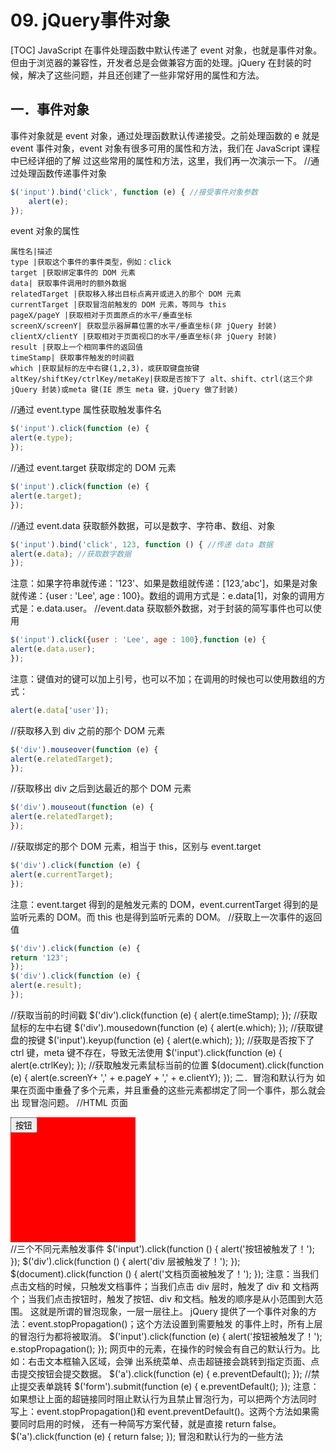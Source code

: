 # 09. jQuery事件对象
[TOC]
JavaScript 在事件处理函数中默认传递了 event 对象，也就是事件对象。但由于浏览器的兼容性，开发者总是会做兼容方面的处理。jQuery 在封装的时候，解决了这些问题，并且还创建了一些非常好用的属性和方法。
## 一．事件对象
事件对象就是 event 对象，通过处理函数默认传递接受。之前处理函数的 e 就是 event
事件对象，event 对象有很多可用的属性和方法，我们在 JavaScript 课程中已经详细的了解
过这些常用的属性和方法，这里，我们再一次演示一下。
//通过处理函数传递事件对象
```javascript
$('input').bind('click', function (e) { //接受事件对象参数
    alert(e);
});
```
event 对象的属性
```table
属性名|描述
type |获取这个事件的事件类型，例如：click
target |获取绑定事件的 DOM 元素
data| 获取事件调用时的额外数据
relatedTarget |获取移入移出目标点离开或进入的那个 DOM 元素
currentTarget |获取冒泡前触发的 DOM 元素，等同与 this
pageX/pageY |获取相对于页面原点的水平/垂直坐标
screenX/screenY| 获取显示器屏幕位置的水平/垂直坐标(非 jQuery 封装)
clientX/clientY |获取相对于页面视口的水平/垂直坐标(非 jQuery 封装)
result |获取上一个相同事件的返回值
timeStamp| 获取事件触发的时间戳
which |获取鼠标的左中右键(1,2,3)，或获取键盘按键
altKey/shiftKey/ctrlKey/metaKey|获取是否按下了 alt、shift、ctrl(这三个非 jQuery 封装)或meta 键(IE 原生 meta 键，jQuery 做了封装)
```
//通过 event.type 属性获取触发事件名
```javascript
$('input').click(function (e) {
alert(e.type);
});
```
//通过 event.target 获取绑定的 DOM 元素
```javascript
$('input').click(function (e) {
alert(e.target);
});
```
//通过 event.data 获取额外数据，可以是数字、字符串、数组、对象
```javascript
$('input').bind('click', 123, function () { //传递 data 数据
alert(e.data); //获取数字数据
});
```
注意：如果字符串就传递：'123'、如果是数组就传递：[123,'abc']，如果是对象就传递：{user : 'Lee', age : 100}。数组的调用方式是：e.data[1]，对象的调用方式是：e.data.user。
//event.data 获取额外数据，对于封装的简写事件也可以使用
```javascript
$('input').click({user : 'Lee', age : 100},function (e) {
alert(e.data.user);
});
```
注意：键值对的键可以加上引号，也可以不加；在调用的时候也可以使用数组的方式：
```javascript
alert(e.data['user']);
```
//获取移入到 div 之前的那个 DOM 元素
```javascript
$('div').mouseover(function (e) {
alert(e.relatedTarget);
});
```
//获取移出 div 之后到达最近的那个 DOM 元素
```javascript
$('div').mouseout(function (e) {
alert(e.relatedTarget);
});
```
//获取绑定的那个 DOM 元素，相当于 this，区别与 event.target
```javascript
$('div').click(function (e) {
alert(e.currentTarget);
});
```
注意：event.target 得到的是触发元素的 DOM，event.currentTarget 得到的是监听元素的
DOM。而 this 也是得到监听元素的 DOM。
//获取上一次事件的返回值
```javascript
$('div').click(function (e) {
return '123';
});
$('div').click(function (e) {
alert(e.result);
});
```
//获取当前的时间戳
$('div').click(function (e) {
alert(e.timeStamp);
});
//获取鼠标的左中右键
$('div').mousedown(function (e) {
alert(e.which);
});
//获取键盘的按键
$('input').keyup(function (e) {
alert(e.which);
});
//获取是否按下了 ctrl 键，meta 键不存在，导致无法使用
$('input').click(function (e) {
alert(e.ctrlKey);
});
//获取触发元素鼠标当前的位置
$(document).click(function (e) {
alert(e.screenY+ ',' + e.pageY + ',' + e.clientY);
});
二．冒泡和默认行为
如果在页面中重叠了多个元素，并且重叠的这些元素都绑定了同一个事件，那么就会出
现冒泡问题。
//HTML 页面
<div style="width:200px;height:200px;background:red;">
<input type="button" value="按钮" />
</div>
//三个不同元素触发事件
$('input').click(function () {
alert('按钮被触发了！');
});
$('div').click(function () {
alert('div 层被触发了！');
});
$(document).click(function () {
alert('文档页面被触发了！');
});
注意：当我们点击文档的时候，只触发文档事件；当我们点击 div 层时，触发了 div 和
文档两个；当我们点击按钮时，触发了按钮、div 和文档。触发的顺序是从小范围到大范围。
这就是所谓的冒泡现象，一层一层往上。
jQuery 提供了一个事件对象的方法：event.stopPropagation()；这个方法设置到需要触发
的事件上时，所有上层的冒泡行为都将被取消。
$('input').click(function (e) {
alert('按钮被触发了！');
e.stopPropagation();
});
网页中的元素，在操作的时候会有自己的默认行为。比如：右击文本框输入区域，会弹
出系统菜单、点击超链接会跳转到指定页面、点击提交按钮会提交数据。
$('a').click(function (e) {
e.preventDefault();
});
//禁止提交表单跳转
$('form').submit(function (e) {
e.preventDefault();
});
注意：如果想让上面的超链接同时阻止默认行为且禁止冒泡行为，可以把两个方法同时
写上：event.stopPropagation()和 event.preventDefault()。这两个方法如果需要同时启用的时候，
还有一种简写方案代替，就是直接 return false。
$('a').click(function (e) {
return false;
});
冒泡和默认行为的一些方法